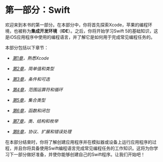 # 第一部分：Swift

欢迎来到本书的第一部分。在本部分中，你将首先探索Xcode，苹果的编程环境，也被称为**集成开发环境**（**IDE**）。之后，你将开始学习Swift 5的基础知识，这是iOS应用程序中使用的编程语言，并了解它是如何用于完成常见编程任务的。

本部分包括以下章节：

+   [*第1章*](B17469_01_Final_VK_ePub.xhtml#_idTextAnchor016)*，熟悉Xcode*

+   [*第2章*](B17469_02_Final_VK_ePub.xhtml#_idTextAnchor028)*，简单值和类型*

+   [*第3章*](B17469_03_Final_VK_ePub.xhtml#_idTextAnchor051)*，条件和可选*

+   [*第4章*](B17469_04_Final_VK_ePub.xhtml#_idTextAnchor058)*，范围运算符和循环*

+   [*第5章*](B17469_05_Final_VK_ePub.xhtml#_idTextAnchor066)*，集合类型*

+   [*第6章*](B17469_06_Final_VK_ePub.xhtml#_idTextAnchor094)*，函数和闭包*

+   [*第7章*](B17469_07_Final_VK_ePub.xhtml#_idTextAnchor108)*，类、结构和枚举*

+   [*第8章*](B17469_08_Final_VK_ePub.xhtml#_idTextAnchor123)*，协议、扩展和错误处理*

在本部分结束时，你将了解创建应用程序并在模拟器或设备上运行应用程序的过程，并且你将具备使用Swift编程语言完成常见编程任务的工作知识。这将为你学习下一部分做好准备，并使你能够创建自己的Swift程序。让我们开始吧！
